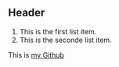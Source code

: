 ## Header
1. This is the first list item.
2. This is the seconde list item.

This is [my Github](https://github.com/weippig/neww)
